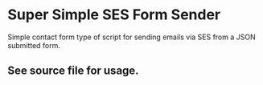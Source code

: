 # Super Simple SES Form Sender

Simple contact form type of script for sending emails via SES from a
JSON submitted form.

## See source file for usage.

